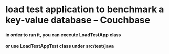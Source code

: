# load test application to benchmark a key-value database – Couchbase
#### in order to run it, you can execute LoadTestApp class
#### or use LoadTestAppTest class under src/test/java
